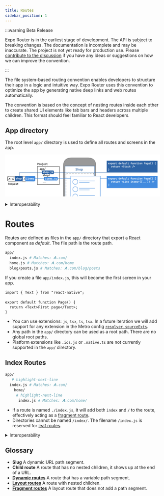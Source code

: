 ```yaml
---
title: Routes
sidebar_position: 1
---
```


:::warning Beta Release

Expo Router is in the earliest stage of development. The API is subject to breaking changes. The documentation is incomplete and may be inaccurate. The project is not yet ready for production use. Please [contribute to the discussion](https://github.com/expo/router/discussions/1) if you have any ideas or suggestions on how we can improve the convention.

:::

The file system-based routing convention enables developers to structure their app in a logic and intuitive way. Expo Router uses this convention to optimize the app by generating native deep links and web routes automatically.

The convention is based on the concept of nesting routes inside each other to create shared UI elements like tab bars and headers across multiple children. This format should feel familiar to React developers.

## App directory

The root level `app/` directory is used to define all routes and screens in the app.

![](./assets/main.png)

<details>
  <summary>Interoperability</summary>

The app directory name could be customizable in the future, but that's not a priority as of now.

- The `app/` directory is similar to the:
- `app/routes/` directory in [Remix](https://remix.run/docs/en/v1/guides/routing#defining-routes).
- `pages/` directory in [Next.js](https://nextjs.org/docs/basic-features/pages).
- `src/routes/` directory in [SvelteKit](https://kit.svelte.dev/docs/routing).
- `app/` directory in the [Next.js layouts RFC](https://nextjs.org/blog/layouts-rfc#introducing-the-app-directory).

The entry file for classic Expo apps is `App.js`, the Expo config file is `app.json` (or `app.config.js`), and the Expo conference is called **App.js conf** so to keep things relatively consistent, the root directory is called `app/`. Luckily, most web frameworks are also using `app/` so it aligns well. This does mean you'll need a monorepo if you want to use Expo and another framework in the same repo.

</details>

# Routes

Routes are defined as files in the `app/` directory that export a React component as _default_. The file path is the route path.

```bash title="File System"
app/
  index.js # Matches: 𝝠.com/
  home.js # Matches: 𝝠.com/home
  blog/posts.js # Matches: 𝝠.com/blog/posts
```

If you create a file `app/index.js`, this will become the first screen in your app.

```tsx title=app/index.js
import { Text } from "react-native";

export default function Page() {
  return <Text>First page</Text>;
}
```

- You can use extensions: `js`, `tsx`, `ts`, `tsx`. In a future iteration we will add support for any extension in the Metro config [`resolver.sourceExts`](https://facebook.github.io/metro/docs/configuration#sourceexts).
- Any path in the `app/` directory can be used as a root path. There are no global root paths.
- Platform extensions like `.ios.js` or `.native.ts` are not currently supported in the `app/` directory.

## Index Routes

```bash title="File System"
app/
   # highlight-next-line
  index.js # Matches: 𝝠.com/
    home/
     # highlight-next-line
      index.js # Matches: 𝝠.com/home/
```

- If a route is named `./index.js`, it will add both `index` and `/` to the route, effectively acting as a [fragment route](#fragment-routes).
- Directories cannot be named `/index/`. The filename `/index.js` is reserved for [leaf routes](#leaf-routes).

<details>
  <summary>Interoperability</summary>

Index routes are based on the original `index.html` system from the Tim Berners-Lee/Apache HTTP Server days.

</details>

## Glossary

- **Slug** A dynamic URL path segment.
- **Child route** A route that has no nested children, it shows up at the end of a URL.
- [**Dynamic routes**](/router/docs/features/dynamic-routes) A route that has a variable path segment.
- [**Layout routes**](/router/docs/features/layout-routes) A route with nested children.
- [**Fragment routes**](/router/docs/features/layout-routes#fragment-routes) A layout route that does not add a path segment.
